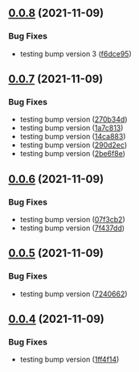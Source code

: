 ## [0.0.8](https://github.com/Mark-Shaun/frontend-nextjs/compare/v0.0.7...v0.0.8) (2021-11-09)


### Bug Fixes

* testing bump version 3 ([f6dce95](https://github.com/Mark-Shaun/frontend-nextjs/commit/f6dce952fd2ac3e546f199de0a331423db509e14))



## [0.0.7](https://github.com/Mark-Shaun/frontend-nextjs/compare/v0.0.6...v0.0.7) (2021-11-09)


### Bug Fixes

* testing bump version ([270b34d](https://github.com/Mark-Shaun/frontend-nextjs/commit/270b34d90feba10dbcda548aaf0c6e80e3b1dffc))
* testing bump version ([1a7c813](https://github.com/Mark-Shaun/frontend-nextjs/commit/1a7c813c33908c06388e738f0b49ec3f077efa4a))
* testing bump version ([14ca883](https://github.com/Mark-Shaun/frontend-nextjs/commit/14ca883a6ea6b2bfaf0e6bbdf84a4a03dbfaddfb))
* testing bump version ([290d2ec](https://github.com/Mark-Shaun/frontend-nextjs/commit/290d2ec558ffde412c7de43a4a73a9406c034ad8))
* testing bump version ([2be6f8e](https://github.com/Mark-Shaun/frontend-nextjs/commit/2be6f8e835aa12fabb5a7184e254f742e4bf1b8b))



## [0.0.6](https://github.com/Mark-Shaun/frontend-nextjs/compare/v0.0.5...v0.0.6) (2021-11-09)


### Bug Fixes

* testing bump version ([07f3cb2](https://github.com/Mark-Shaun/frontend-nextjs/commit/07f3cb260a8f2d25837a578a5899677fc20effcf))
* testing bump version ([7f437dd](https://github.com/Mark-Shaun/frontend-nextjs/commit/7f437dd5fedcab66467fc915bf2de0c3d599f867))



## [0.0.5](https://github.com/Mark-Shaun/frontend-nextjs/compare/v0.0.4...v0.0.5) (2021-11-09)


### Bug Fixes

* testing bump version ([7240662](https://github.com/Mark-Shaun/frontend-nextjs/commit/72406620c4bf98d7d68f58c2b0e787d49d626e8d))



## [0.0.4](https://github.com/Mark-Shaun/frontend-nextjs/compare/v0.0.3...v0.0.4) (2021-11-09)


### Bug Fixes

* testing bump version ([1ff4f14](https://github.com/Mark-Shaun/frontend-nextjs/commit/1ff4f14f575d1ff09e288f32201a96cda4274389))



